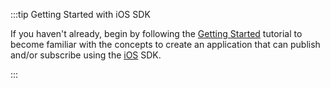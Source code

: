 :::tip Getting Started with iOS SDK

If you haven't already, begin by following the [Getting Started](/millicast/client-sdks/ios/ios-getting-started-with-subscribing.md) tutorial to become familiar with the concepts to create an application that can publish and/or subscribe using the [iOS](/millicast/client-sdks/ios/index.mdx) SDK.

:::
